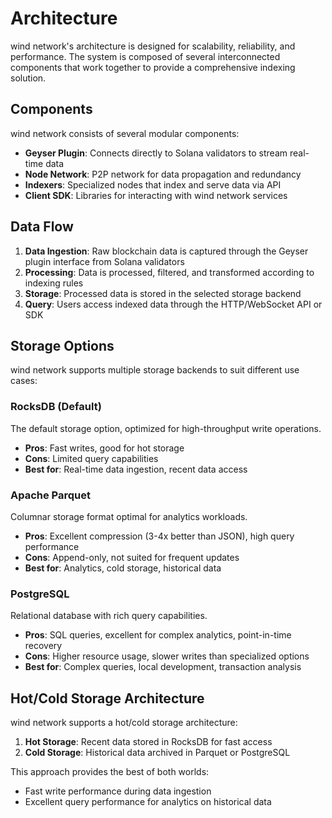 # Architecture

wind network's architecture is designed for scalability, reliability, and performance. The system is composed of several interconnected components that work together to provide a comprehensive indexing solution.

## Components

wind network consists of several modular components:

* **Geyser Plugin**: Connects directly to Solana validators to stream real-time data
* **Node Network**: P2P network for data propagation and redundancy
* **Indexers**: Specialized nodes that index and serve data via API
* **Client SDK**: Libraries for interacting with wind network services

## Data Flow

1. **Data Ingestion**: Raw blockchain data is captured through the Geyser plugin interface from Solana validators
2. **Processing**: Data is processed, filtered, and transformed according to indexing rules
3. **Storage**: Processed data is stored in the selected storage backend
4. **Query**: Users access indexed data through the HTTP/WebSocket API or SDK

## Storage Options

wind network supports multiple storage backends to suit different use cases:

### RocksDB (Default)

The default storage option, optimized for high-throughput write operations.

* **Pros**: Fast writes, good for hot storage
* **Cons**: Limited query capabilities
* **Best for**: Real-time data ingestion, recent data access

### Apache Parquet

Columnar storage format optimal for analytics workloads.

* **Pros**: Excellent compression (3-4x better than JSON), high query performance
* **Cons**: Append-only, not suited for frequent updates
* **Best for**: Analytics, cold storage, historical data

### PostgreSQL

Relational database with rich query capabilities.

* **Pros**: SQL queries, excellent for complex analytics, point-in-time recovery
* **Cons**: Higher resource usage, slower writes than specialized options
* **Best for**: Complex queries, local development, transaction analysis

## Hot/Cold Storage Architecture

wind network supports a hot/cold storage architecture:

1. **Hot Storage**: Recent data stored in RocksDB for fast access
2. **Cold Storage**: Historical data archived in Parquet or PostgreSQL

This approach provides the best of both worlds:

* Fast write performance during data ingestion
* Excellent query performance for analytics on historical data 